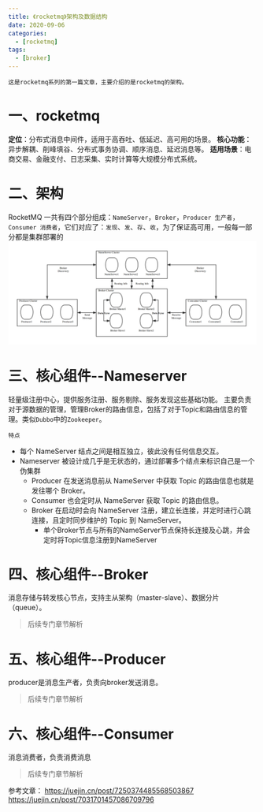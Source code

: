 ```yaml
---
title: 《rocketmq》架构及数据结构
date: 2020-09-06
categories:
  - [rocketmq]
tags:
  - [broker]
---
```


    这是rocketmq系列的第一篇文章，主要介绍的是rocketmq的架构。

<style>
.my-code {
   color: orange;
}
.orange {
   color: rgb(255, 53, 2)
}
.red {
   color: red
}
</style>

# 一、rocketmq
**定位**：分布式消息中间件，适用于高吞吐、低延迟、高可用的场景。
**核心功能**：异步解耦、削峰填谷、分布式事务协调、顺序消息、延迟消息等。
**适用场景**：电商交易、金融支付、日志采集、实时计算等大规模分布式系统。

<!-- more -->


# 二、架构
RocketMQ 一共有四个部分组成：`NameServer`，`Broker`，`Producer 生产者`，`Consumer 消费者`，它们对应了：`发现`、`发`、`存`、`收`，为了保证高可用，一般每一部分都是集群部署的
![物理架构](2020-09-06-rocketmq-架构/物理架构.png)


# 三、核心组件--Nameserver
轻量级注册中心，提供服务注册、服务剔除、服务发现这些基础功能。 主要负责对于源数据的管理，管理Broker的路由信息，包括了对于Topic和路由信息的管理。类似`Dubbo`中的`Zookeeper`。

`特点`
- 每个 NameServer 结点之间是相互独立，彼此没有任何信息交互。
- Nameserver 被设计成几乎是无状态的，通过部署多个结点来标识自己是一个伪集群
  - Producer 在发送消息前从 NameServer 中获取 Topic 的路由信息也就是发往哪个 Broker。
  - Consumer 也会定时从 NameServer 获取 Topic 的路由信息。
  - Broker 在启动时会向 NameServer 注册，建立长连接，并定时进行心跳连接，且定时同步维护的 Topic 到 NameServer。
    - 单个Broker节点与所有的NameServer节点保持长连接及心跳，并会定时将Topic信息注册到NameServer


#  四、核心组件--Broker
消息存储与转发核心节点，支持主从架构（master-slave）、数据分片（queue）。
> 后续专门章节解析

# 五、核心组件--Producer
producer是消息生产者，负责向broker发送消息。
> 后续专门章节解析

# 六、核心组件--Consumer
消息消费者，负责消费消息
> 后续专门章节解析

参考文章：
https://juejin.cn/post/7250374485568503867
https://juejin.cn/post/7031701457086709796